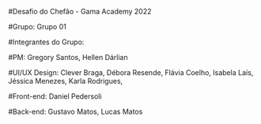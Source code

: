 #Desafio do Chefão - Gama Academy 2022

#Grupo: Grupo 01

#Integrantes do Grupo:

#PM:
Gregory Santos, 
Hellen Dárlian

#UI/UX Design:
Clever Braga, 
Débora Resende, 
Flávia Coelho, 
Isabela Laís, 
Jéssica Menezes, 
Karla Rodrigues, 

#Front-end:
Daniel Pedersoli

#Back-end:
Gustavo Matos, 
Lucas Matos

